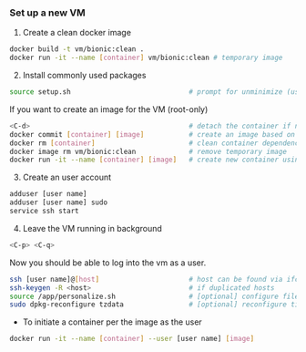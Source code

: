 ### Set up a new VM
1. Create a clean docker image
  ``` bash
  docker build -t vm/bionic:clean .
  docker run -it --name [container] vm/bionic:clean # temporary image
  ```

2. Install commonly used packages
  ``` bash
  source setup.sh                             # prompt for unminimize (user log-in) 
  ```
  
  If you want to create an image for the VM (root-only)
  ``` bash
  <C-d>                                       # detach the container if not already
  docker commit [container] [image]           # create an image based on the current VM state
  docker rm [container]                       # clean container dependency
  docker image rm vm/bionic:clean             # remove temporary image
  docker run -it --name [container] [image]   # create new container using the created image
  ```

3. Create an user account
  ``` bash
  adduser [user name]
  adduser [user name] sudo
  service ssh start
  ```
 
4. Leave the VM running in background
  ``` bash
  <C-p> <C-q>
  ```

  Now you should be able to log into the vm as a user. 
  ``` bash
  ssh [user name]@[host]                      # host can be found via ifconfig
  ssh-keygen -R <host>                        # if duplicated hosts
  source /app/personalize.sh                  # [optional] configure files, e.g., gitconfig
  sudo dpkg-reconfigure tzdata                # [optional] reconfigure time zone if needed
  ```

  * To initiate a container per the image as the user
  ``` bash
  docker run -it --name [container] --user [user name] [image]
  ```
